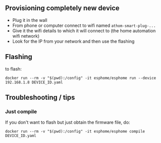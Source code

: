 Provisioning completely new device
---------------------------------

- Plug it in the wall
- From phone or computer connect to wifi named `athom-smart-plug-...`
- Give it the wifi details to which it will connect to (the home automation wifi network)
- Look for the IP from your network and then use the flashing

Flashing
--------

to flash:

```shell
docker run --rm -v "$(pwd):/config" -it esphome/esphome run --device 192.168.1.8 DEVICE_ID.yaml
```


Troubleshooting / tips
---------------------

### Just compile

If you don't want to flash but just obtain the firmware file, do:

```shell
docker run --rm -v "$(pwd):/config" -it esphome/esphome compile DEVICE_ID.yaml
```
